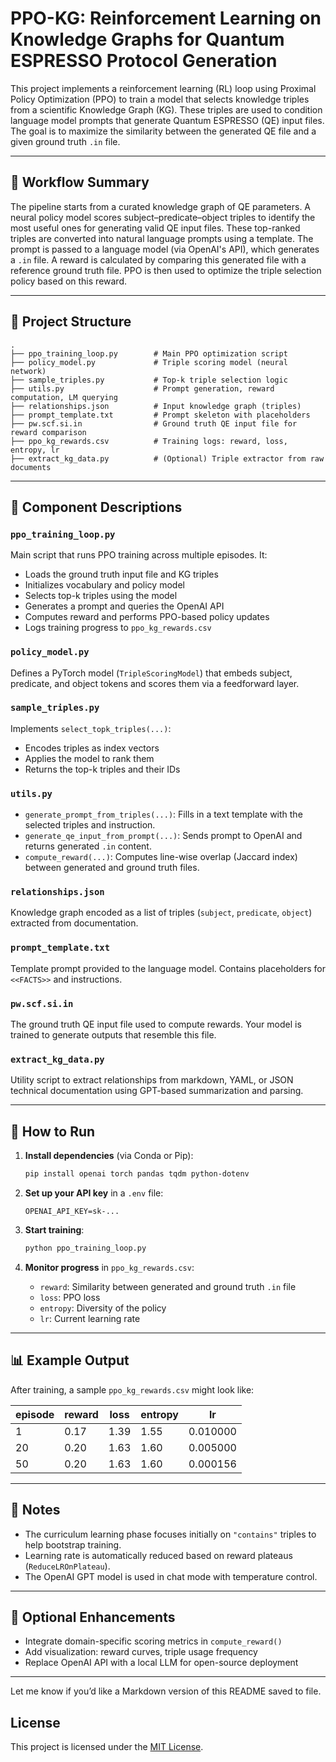 # PPO-KG: Reinforcement Learning on Knowledge Graphs for Quantum ESPRESSO Protocol Generation

This project implements a reinforcement learning (RL) loop using Proximal Policy Optimization (PPO) to train a model that selects knowledge triples from a scientific Knowledge Graph (KG). These triples are used to condition language model prompts that generate Quantum ESPRESSO (QE) input files. The goal is to maximize the similarity between the generated QE file and a given ground truth `.in` file.

---

## 🧠 Workflow Summary

The pipeline starts from a curated knowledge graph of QE parameters. A neural policy model scores subject–predicate–object triples to identify the most useful ones for generating valid QE input files. These top-ranked triples are converted into natural language prompts using a template. The prompt is passed to a language model (via OpenAI's API), which generates a `.in` file. A reward is calculated by comparing this generated file with a reference ground truth file. PPO is then used to optimize the triple selection policy based on this reward.

---

## 📁 Project Structure

```
.
├── ppo_training_loop.py        # Main PPO optimization script
├── policy_model.py             # Triple scoring model (neural network)
├── sample_triples.py           # Top-k triple selection logic
├── utils.py                    # Prompt generation, reward computation, LM querying
├── relationships.json          # Input knowledge graph (triples)
├── prompt_template.txt         # Prompt skeleton with placeholders
├── pw.scf.si.in                # Ground truth QE input file for reward comparison
├── ppo_kg_rewards.csv          # Training logs: reward, loss, entropy, lr
├── extract_kg_data.py          # (Optional) Triple extractor from raw documents
```

---

## 🔧 Component Descriptions

### `ppo_training_loop.py`

Main script that runs PPO training across multiple episodes. It:

* Loads the ground truth input file and KG triples
* Initializes vocabulary and policy model
* Selects top-k triples using the model
* Generates a prompt and queries the OpenAI API
* Computes reward and performs PPO-based policy updates
* Logs training progress to `ppo_kg_rewards.csv`

### `policy_model.py`

Defines a PyTorch model (`TripleScoringModel`) that embeds subject, predicate, and object tokens and scores them via a feedforward layer.

### `sample_triples.py`

Implements `select_topk_triples(...)`:

* Encodes triples as index vectors
* Applies the model to rank them
* Returns the top-k triples and their IDs

### `utils.py`

* `generate_prompt_from_triples(...)`: Fills in a text template with the selected triples and instruction.
* `generate_qe_input_from_prompt(...)`: Sends prompt to OpenAI and returns generated `.in` content.
* `compute_reward(...)`: Computes line-wise overlap (Jaccard index) between generated and ground truth files.

### `relationships.json`

Knowledge graph encoded as a list of triples (`subject`, `predicate`, `object`) extracted from documentation.

### `prompt_template.txt`

Template prompt provided to the language model. Contains placeholders for `<<FACTS>>` and instructions.

### `pw.scf.si.in`

The ground truth QE input file used to compute rewards. Your model is trained to generate outputs that resemble this file.

### `extract_kg_data.py`

Utility script to extract relationships from markdown, YAML, or JSON technical documentation using GPT-based summarization and parsing.

---

## 🚀 How to Run

1. **Install dependencies** (via Conda or Pip):

   ```bash
   pip install openai torch pandas tqdm python-dotenv
   ```

2. **Set up your API key** in a `.env` file:

   ```
   OPENAI_API_KEY=sk-...
   ```

3. **Start training**:

   ```bash
   python ppo_training_loop.py
   ```

4. **Monitor progress** in `ppo_kg_rewards.csv`:

   * `reward`: Similarity between generated and ground truth `.in` file
   * `loss`: PPO loss
   * `entropy`: Diversity of the policy
   * `lr`: Current learning rate

---

## 📊 Example Output

After training, a sample `ppo_kg_rewards.csv` might look like:

| episode | reward | loss | entropy | lr       |
| ------- | ------ | ---- | ------- | -------- |
| 1       | 0.17   | 1.39 | 1.55    | 0.010000 |
| 20      | 0.20   | 1.63 | 1.60    | 0.005000 |
| 50      | 0.20   | 1.63 | 1.60    | 0.000156 |

---

## 📌 Notes

* The curriculum learning phase focuses initially on `"contains"` triples to help bootstrap training.
* Learning rate is automatically reduced based on reward plateaus (`ReduceLROnPlateau`).
* The OpenAI GPT model is used in chat mode with temperature control.

---

## 🧩 Optional Enhancements

* Integrate domain-specific scoring metrics in `compute_reward()`
* Add visualization: reward curves, triple usage frequency
* Replace OpenAI API with a local LLM for open-source deployment

---

Let me know if you’d like a Markdown version of this README saved to file.

## License

This project is licensed under the [MIT License](LICENSE).
